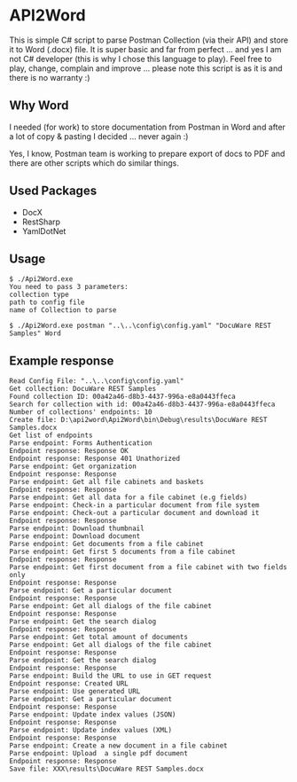 # API2Word

This is simple C# script to parse Postman Collection (via their API) and store it to Word (.docx) file.
It is super basic and far from perfect ... and yes I am not C# developer (this is why I chose this language to play).
Feel free to play, change, complain and improve ... please note this script is as it is and there is no warranty :)

## Why Word

I needed (for work) to store documentation from Postman in Word and after a lot of copy & pasting I decided ... never again :)

Yes, I know, Postman team is working to prepare export of docs to PDF and there are other scripts which do similar things.

## Used Packages
- DocX
- RestSharp
- YamlDotNet

## Usage 
```
$ ./Api2Word.exe
You need to pass 3 parameters:
collection type
path to config file
name of Collection to parse
```
```
$ ./Api2Word.exe postman "..\..\config\config.yaml" "DocuWare REST Samples" Word
```
## Example response
```
Read Config File: "..\..\config\config.yaml"
Get collection: DocuWare REST Samples
Found collection ID: 00a42a46-d8b3-4437-996a-e8a0443ffeca
Search for collection with id: 00a42a46-d8b3-4437-996a-e8a0443ffeca
Number of collections' endpoints: 10
Create file: D:\api2word\Api2Word\bin\Debug\results\DocuWare REST Samples.docx
Get list of endpoints
Parse endpoint: Forms Authentication
Endpoint response: Response OK
Endpoint response: Response 401 Unathorized
Parse endpoint: Get organization
Endpoint response: Response
Parse endpoint: Get all file cabinets and baskets
Endpoint response: Response
Parse endpoint: Get all data for a file cabinet (e.g fields)
Parse endpoint: Check-in a particular document from file system
Parse endpoint: Check-out a particular document and download it
Endpoint response: Response
Parse endpoint: Download thumbnail
Parse endpoint: Download document
Parse endpoint: Get documents from a file cabinet
Parse endpoint: Get first 5 documents from a file cabinet
Endpoint response: Response
Parse endpoint: Get first document from a file cabinet with two fields only
Endpoint response: Response
Parse endpoint: Get a particular document
Endpoint response: Response
Parse endpoint: Get all dialogs of the file cabinet
Endpoint response: Response
Parse endpoint: Get the search dialog
Endpoint response: Response
Parse endpoint: Get total amount of documents
Parse endpoint: Get all dialogs of the file cabinet
Endpoint response: Response
Parse endpoint: Get the search dialog
Endpoint response: Response
Parse endpoint: Build the URL to use in GET request
Endpoint response: Created URL
Parse endpoint: Use generated URL
Parse endpoint: Get a particular document
Endpoint response: Response
Parse endpoint: Update index values (JSON)
Endpoint response: Response
Parse endpoint: Update index values (XML)
Endpoint response: Response
Parse endpoint: Create a new document in a file cabinet
Parse endpoint: Upload  a single pdf document
Endpoint response: Response
Save file: XXX\results\DocuWare REST Samples.docx
```

